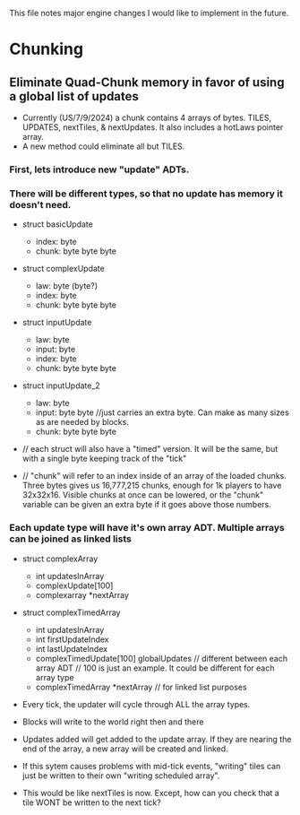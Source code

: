 This file notes major engine changes I would like to implement in the future.

# Chunking

## Eliminate Quad-Chunk memory in favor of using a global list of updates
- Currently (US/7/9/2024) a chunk contains 4 arrays of bytes. TILES, UPDATES, nextTiles, & nextUpdates. It also includes a hotLaws pointer array.
- A new method could eliminate all but TILES.


### First, lets introduce new "update" ADTs.
### There will be different types, so that no update has memory it doesn't need.

- struct basicUpdate
    - index: byte
    - chunk: byte byte byte

- struct complexUpdate
    - law:   byte (byte?)
    - index: byte
    - chunk: byte byte byte

- struct inputUpdate
    - law: byte
    - input: byte
    - index: byte
    - chunk: byte byte byte

- struct inputUpdate_2
    - law: byte
    - input: byte byte //just carries an extra byte. Can make as many sizes as are needed by blocks.
    - chunk: byte byte byte

- // each struct will also have a "timed" version. It will be the same, but with a single byte keeping track of the "tick"
- // "chunk" will refer to an index inside of an array of the loaded chunks. Three bytes gives us 16,777,215 chunks, enough for 1k players to have 32x32x16. Visible chunks at once can be lowered, or the "chunk" variable can be given an extra byte if it goes above those numbers.


### Each update type will have it's own array ADT. Multiple arrays can be joined as linked lists

- struct complexArray
    - int updatesInArray
    - complexUpdate[100]
    - complexarray *nextArray

- struct complexTimedArray
    - int updatesInArray
    - int firstUpdateIndex
    - int lastUpdateIndex
    - complexTimedUpdate[100] globalUpdates  // different between each array ADT
                                             // 100 is just an example. It could be different for each array type
    - complexTimedArray *nextArray           // for linked list purposes


- Every tick, the updater will cycle through ALL the array types.
- Blocks will write to the world right then and there
- Updates added will get added to the update array. If they are nearing the end of the array, a new array will be created and linked.

- If this sytem causes problems with mid-tick events, "writing" tiles can just be written to their own "writing scheduled array".
- This would be like nextTiles is now. Except, how can you check that a tile WONT be written to the next tick?